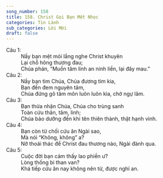 ```yaml
---
song_number: 158
title: 158. Christ Gọi Bạn Mệt Nhọc
categories: Tin Lành
sub_categories: Lời Mời
draft: false
---
```

<dl><dt>Câu 1:</dt><dd data-verse="1">Nầy bạn mệt mỏi lắng nghe Christ khuyên <br/>Lại chỗ hông thương đau; <br/>Chúa phán, “Muốn tâm linh an ninh liền, lại đây mau.” </dd><dt>Câu 2:</dt><dd data-verse="2">Nầy bạn tìm Chúa, Chúa đương tìm kia, <br/>Bạn đến đem nguyên tâm, <br/>Chúa đứng gõ tâm môn luôn luôn kìa, chờ ngự lâm. </dd><dt>Câu 3:</dt><dd data-verse="3">Bạn thừa nhận Chúa, Chúa cho trùng sanh <br/>Toàn cứu thân, tâm, linh; <br/>Chúa bảo dưỡng đến khi tên thiên thành, thật hạnh vinh. </dd><dt>Câu 4:</dt><dd data-verse="4"> Bạn còn từ chối cứu ân Ngài sao, <br/>Mà nói “Không, không” a? <br/>Nỡ thoái thác để Christ đau thương nào, Ngài đành qua. </dd><dt>Câu 5:</dt><dd data-verse="5">Cuộc đời bạn cảm thấy lao phiền ư? <br/>Lòng thống bi than van? <br/>Khá tiếp cứu ân nay không nên từ, được nghỉ an. </dd></dl>